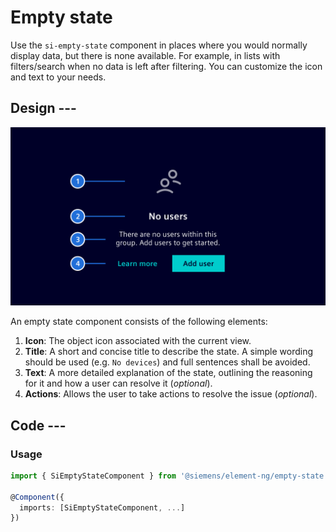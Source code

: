 # Empty state

Use the `si-empty-state` component in places where you would normally display
data, but there is none available. For example, in lists with filters/search when
no data is left after filtering. You can customize the icon and text to your needs.

## Design ---

![Empty State - Specification](images/empty-state-usage-construction.png)

An empty state component consists of the following elements:

1. **Icon**: The object icon associated with the current view.
1. **Title**: A short and concise title to describe the state. A simple wording
  should be used (e.g. `No devices`) and full sentences shall be avoided.
1. **Text**: A more detailed explanation of the state, outlining the reasoning
  for it and how a user can resolve it (*optional*).
1. **Actions**: Allows the user to take actions to resolve the issue (*optional*).

## Code ---

### Usage

```ts
import { SiEmptyStateComponent } from '@siemens/element-ng/empty-state';

@Component({
  imports: [SiEmptyStateComponent, ...]
})
```

<si-docs-component example="si-empty-state/si-empty-state" height="230"></si-docs-component>

<si-docs-api component="SiEmptyStateComponent"></si-docs-api>

<si-docs-types></si-docs-types>

